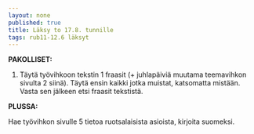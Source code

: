 ```yaml
---
layout: none
published: true
title: Läksy to 17.8. tunnille
tags: rub11-12.6 läksyt
---
```

**PAKOLLISET:**

1. Täytä työvihkoon tekstin 1 fraasit (+ juhlapäiviä muutama teemavihkon sivulta 2 siinä). Täytä ensin kaikki jotka muistat, katsomatta mistään. Vasta sen jälkeen etsi fraasit tekstistä.

**PLUSSA:**

Hae työvihkon sivulle 5 tietoa ruotsalaisista asioista, kirjoita suomeksi.

